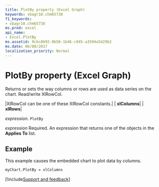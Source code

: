 ```yaml
---
title: PlotBy property (Excel Graph)
keywords: vbagr10.chm65738
f1_keywords:
- vbagr10.chm65738
ms.prod: excel
api_name:
- Excel.PlotBy
ms.assetid: 9cbc8692-0b50-1b46-c945-a3594a5d29b2
ms.date: 06/08/2017
localization_priority: Normal
---
```



# PlotBy property (Excel Graph)

Returns or sets the way columns or rows are used as data series on the chart. Read/write XlRowCol.



|XlRowCol can be one of these XlRowCol constants.|
| **xlColumns**|
| **xlRows**|

_expression_. `PlotBy`

_expression_ Required. An expression that returns one of the objects in the **Applies To** list.

## Example

This example causes the embedded chart to plot data by columns.


```vb
myChart.PlotBy = xlColumns
```

[!include[Support and feedback](~/includes/feedback-boilerplate.md)]